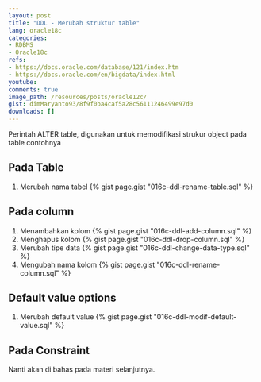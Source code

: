 ```yaml
---
layout: post
title: "DDL - Merubah struktur table"
lang: oracle18c
categories:
- RDBMS
- Oracle18c
refs: 
- https://docs.oracle.com/database/121/index.htm
- https://docs.oracle.com/en/bigdata/index.html
youtube: 
comments: true
image_path: /resources/posts/oracle12c/
gist: dimMaryanto93/8f9f0ba4caf5a28c56111246499e97d0
downloads: []
---
```


Perintah ALTER table, digunakan untuk memodifikasi strukur object pada table contohnya 

## Pada Table

1. Merubah nama tabel
    {% gist page.gist "016c-ddl-rename-table.sql" %}

## Pada column

1. Menambahkan kolom 
    {% gist page.gist "016c-ddl-add-column.sql" %}
2. Menghapus kolom
    {% gist page.gist "016c-ddl-drop-column.sql" %}
3. Merubah tipe data
    {% gist page.gist "016c-ddl-change-data-type.sql" %}
4. Mengubah nama kolom
    {% gist page.gist "016c-ddl-rename-column.sql" %}

## Default value options

1. Merubah default value
    {% gist page.gist "016c-ddl-modif-default-value.sql" %}

## Pada Constraint

Nanti akan di bahas pada materi selanjutnya.

